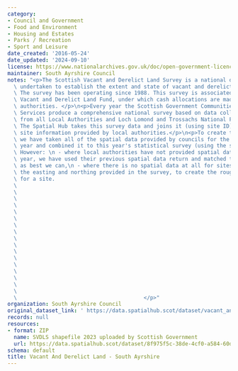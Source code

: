 ```yaml
---
category:
- Council and Government
- Food and Environment
- Housing and Estates
- Parks / Recreation
- Sport and Leisure
date_created: '2016-05-24'
date_updated: '2024-09-10'
license: https://www.nationalarchives.gov.uk/doc/open-government-licence/version/3/
maintainer: South Ayrshire Council
notes: "<p>The Scottish Vacant and Derelict Land Survey is a national data collection\
  \ undertaken to establish the extent and state of vacant and derelict land in Scotland.\
  \ The survey has been operating since 1988. This survey is associated with the Scottish\
  \ Vacant and Derelict Land Fund, under which cash allocations are made to local\
  \ authorities. </p>\n<p>Every year the Scottish Government Communities Analytical\
  \ Services produce a comprehensive national survey based on data collected and processed\
  \ from all Local Authorities and Loch Lomond and Trossachs National Park Authority.\
  \ The Spatial Hub takes this survey data and joins it (using site ID) to the polygon\
  \ site information provided by local authorities.</p>\n<p>To create this dataset\
  \ we have taken all of the spatial data provided by councils for the current survey\
  \ year and combined it to this year's statistical survey (using the site reference).\
  \ However: \n - where local authorities have not provided spatial data for the current\
  \ year, we have used their previous spatial data return and matched the survey data\
  \ as best we can,\n - where there is no spatial data at all for sites we have buffered\
  \ the easting and northing provided in the survey, to create the rough polygon area\
  \ for a site.                                                                  \
  \                                                                              \
  \                                                                              \
  \                                                                              \
  \                                                                              \
  \                                                                              \
  \                                                                              \
  \                                                                              \
  \                                                                              \
  \                                                                              \
  \                                                                              \
  \                                                                              \
  \                                                                              \
  \                                                                              \
  \                                                                              \
  \                                                                              \
  \                                                                              \
  \                                                                              \
  \                                        </p>"
organization: South Ayrshire Council
original_dataset_link: ' https://data.spatialhub.scot/dataset/vacant_and_derelict_land-sa'
records: null
resources:
- format: ZIP
  name: SVDLS shapefile 2023 uploaded by Scottish Government
  url: https://data.spatialhub.scot/dataset/8f975f5c-38de-4cf0-a584-60d4cb9a7ec1/resource/f1385e91-13d0-4b7f-9580-955faf8b2dcf/download/south-ayrshire.zip
schema: default
title: Vacant And Derelict Land - South Ayrshire
---
```

